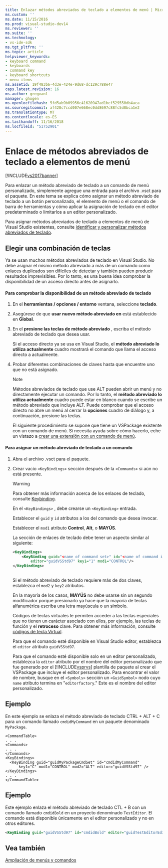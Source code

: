 ```yaml
---
title: Enlazar métodos abreviados de teclado a elementos de menú | Microsoft Docs
ms.custom: ''
ms.date: 11/15/2016
ms.prod: visual-studio-dev14
ms.reviewer: ''
ms.suite: ''
ms.technology:
- vs-ide-sdk
ms.tgt_pltfrm: ''
ms.topic: article
helpviewer_keywords:
- keyboard command
- keyboards
- command key
- keyboard shortcuts
- menu items
ms.assetid: 19f483b6-4d3e-424e-9d68-dc129c788e47
caps.latest.revision: 16
ms.author: gregvanl
manager: ghogen
ms.openlocfilehash: 5fd5ab9b09956c41620947ad1bcf529550db4aca
ms.sourcegitcommit: af428c7ccd007e668ec0dd8697c88fc5d8bca1e2
ms.translationtype: MT
ms.contentlocale: es-ES
ms.lasthandoff: 11/16/2018
ms.locfileid: "51752901"
---
```

# <a name="binding-keyboard-shortcuts-to-menu-items"></a>Enlace de métodos abreviados de teclado a elementos de menú
[!INCLUDE[vs2017banner](../includes/vs2017banner.md)]

Para enlazar un método abreviado de teclado a un comando de menú personalizado, simplemente agregue una entrada para el archivo .vsct para el paquete. En este tema se explica cómo asignar un método abreviado de teclado a un botón personalizado, el elemento de menú o el comando de barra de herramientas y cómo aplicar la asignación de teclado en el editor predeterminado o limitarlos a un editor personalizado.  
  
 Para asignar métodos abreviados de teclado a elementos de menú de Visual Studio existentes, consulte [identificar y personalizar métodos abreviados de teclado](../ide/identifying-and-customizing-keyboard-shortcuts-in-visual-studio.md).  
  
## <a name="choosing-a-key-combination"></a>Elegir una combinación de teclas  
 Ya se usan muchos métodos abreviados de teclado en Visual Studio. No debe asignar el mismo método abreviado a más de un comando como enlaces duplicados son difíciles de detectar y también pueden producir resultados imprevisibles. Por lo tanto, es una buena idea comprobar la disponibilidad de un acceso directo antes de asignarlo.  
  
#### <a name="to-verify-the-availability-of-a-keyboard-shortcut"></a>Para comprobar la disponibilidad de un método abreviado de teclado  
  
1. En el **herramientas / opciones / entorno** ventana, seleccione **teclado**.  
  
2. Asegúrese de que **usar nuevo método abreviado en** está establecido en **Global**.  
  
3. En el **presione las teclas de método abreviado** , escriba el método abreviado de teclado que desea usar.  
  
    Si el acceso directo ya se usa en Visual Studio, el **método abreviado lo utiliza actualmente** cuadro mostrará el comando que llama el acceso directo a actualmente.  
  
4. Probar diferentes combinaciones de claves hasta que encuentre uno que no está asignado.  
  
   > [!NOTE]
   >  Métodos abreviados de teclado que use ALT pueden abrir un menú y no directamente ejecutar un comando. Por lo tanto, el **método abreviado lo utiliza actualmente** cuadro puede estar en blanco cuando se escribe un método abreviado que incluye ALT. Puede comprobar que el acceso directo no abre un menú al cerrar la **opciones** cuadro de diálogo y, a continuación, presione las teclas.  
  
   El siguiente procedimiento se supone que tiene un VSPackage existente con un comando de menú. Si necesita ayuda sobre cómo hacerlo, eche un vistazo a [crear una extensión con un comando de menú](../extensibility/creating-an-extension-with-a-menu-command.md).  
  
#### <a name="to-assign-a-keyboard-shortcut-to-a-command"></a>Para asignar un método abreviado de teclado a un comando  
  
1. Abra el archivo .vsct para el paquete.  
  
2. Crear vacío `<KeyBindings>` sección después de la `<Commands>` si aún no está presente.  
  
   > [!WARNING]
   >  Para obtener más información acerca de los enlaces de teclado, consulte [Keybinding](../extensibility/keybinding-element.md).  
  
    En el `<KeyBindings>` , debe crearse un `<KeyBinding>` entrada.  
  
    Establecer el `guid` y `id` atributos a los del comando que desea invocar.  
  
    Establecer el `mod1` atributo **Control**, **Alt**, o **MAYÚS**.  
  
    La sección de enlaces de teclado debe tener un aspecto similar al siguiente:  
  
   ```xml  
   <KeyBindings>  
       <KeyBinding guid="<name of command set>" id="<name of command id>"  
           editor="guidVSStd97" key1="1" mod1="CONTROL"/>  
   </KeyBindings>  
  
   ```  
  
   Si el método abreviado de teclado requiere más de dos claves, establezca el `mod2` y `key2` atributos.  
  
   En la mayoría de los casos, **MAYÚS** no debe usarse sin un segundo modificador porque presionarlo ya hace que la mayoría de teclas alfanumérica escriba una letra mayúscula o un símbolo.  
  
   Códigos de teclas virtuales le permiten acceder a las teclas especiales que no tienen un carácter asociado con ellos, por ejemplo, las teclas de función y el **retroceso** clave. Para obtener más información, consulte [códigos de tecla Virtual](http://go.microsoft.com/fwlink/?LinkID=105932).  
  
   Para que el comando esté disponible en Visual Studio editor, establezca el `editor` atributo `guidVSStd97`.  
  
   Para que el comando esté disponible solo en un editor personalizado, establezca la `editor` atributo por el nombre del editor personalizado que fue generado por el [!INCLUDE[vsprvs](../includes/vsprvs-md.md)] plantilla de paquete al crear el VSPackage que incluye el editor personalizado. Para encontrar el valor de nombre, busque en el `<Symbols>` sección un `<GuidSymbol>` nodo cuyo `name` atributo termina en "`editorfactory`." Este es el nombre del editor personalizado.  
  
## <a name="example"></a>Ejemplo  
 En este ejemplo se enlaza el método abreviado de teclado CTRL + ALT + C para un comando llamado `cmdidMyCommand` en un paquete denominado `MyPackage`.  
  
```  
<CommandTable>  
. . .  
<Commands>  
. . .  
</Commands>  
<KeyBindings>  
  <KeyBinding guid="guidMyPackageCmdSet" id="cmdidMyCommand"   
      key1="C" mod1="CONTROL" mod2="ALT" editor="guidVSStd97" />  
</KeyBindings>  
. . .  
</CommandTable>  
```  
  
## <a name="example"></a>Ejemplo  
 Este ejemplo enlaza el método abreviado de teclado CTL + B con un comando llamado `cmdidBold` en un proyecto denominado `TestEditor`. El comando está disponible únicamente en el editor personalizado y no en otros editores.  
  
```xml  
<KeyBinding guid="guidVSStd97" id="cmdidBold" editor="guidTestEditorEditorFactory" key1="B" mod1="Control" />  
```  
  
## <a name="see-also"></a>Vea también  
 [Ampliación de menús y comandos](../extensibility/extending-menus-and-commands.md)

